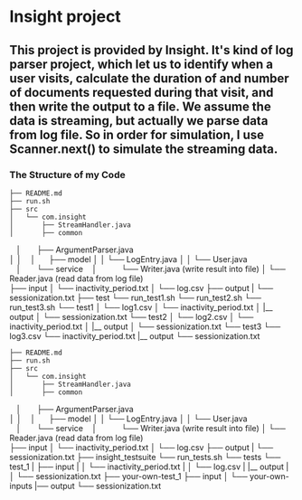 # Insight project
## This project is provided by Insight. It's kind of log parser project, which let us to identify when a user visits, calculate the duration of and number of documents requested during that visit, and then write the output to a file. We assume the data is streaming, but actually we parse data from log file. So in order for simulation, I use Scanner.next() to simulate the streaming data. 

### The Structure of my Code

    ├── README.md 
    ├── run.sh
    ├── src
    │   └── com.insight
    │       ├── StreamHandler.java  
    │       ├── common
    │       ├── ArgumentParser.java  
    │       │
    │       ├── model
    │       │   └── LogEntry.java
    │       │   └── User.java      
    │       └── service
    │           └── Writer.java   (write result into file)
    │           └── Reader.java   (read data from log file)     
    ├── input
    │   └── inactivity_period.txt
    │   └── log.csv
    ├── output
    |   └── sessionization.txt
    ├── test
        └── run_test1.sh
        └── run_test2.sh
        └── run_test3.sh
        └── test1
        │   └── log1.csv
        │   └── inactivity_period.txt
        │   |__ output
        │       └── sessionization.txt
        └── test2
        │   └── log2.csv
        │   └── inactivity_period.txt
        │   |__ output
        │       └── sessionization.txt
        └── test3
            └── log3.csv
            └── inactivity_period.txt
            |__ output
                └── sessionization.txt                    


    ├── README.md 
    ├── run.sh
    ├── src
    │   └── com.insight
    │       ├── StreamHandler.java  
    │       ├── common
    │       ├── ArgumentParser.java  
    │       │
    │       ├── model
    │       │   └── LogEntry.java
    │       │   └── User.java      
    │       └── service
    │           └── Writer.java   (write result into file)
    │           └── Reader.java   (read data from log file)   
    ├── input
    │   └── inactivity_period.txt
    │   └── log.csv
    ├── output
    |   └── sessionization.txt
    ├── insight_testsuite
        └── run_tests.sh
        └── tests
            └── test_1
            |   ├── input
            |   │   └── inactivity_period.txt
            |   │   └── log.csv
            |   |__ output
            |   │   └── sessionization.txt
            ├── your-own-test_1
                ├── input
                │   └── your-own-inputs
                |── output
                    └── sessionization.txt

